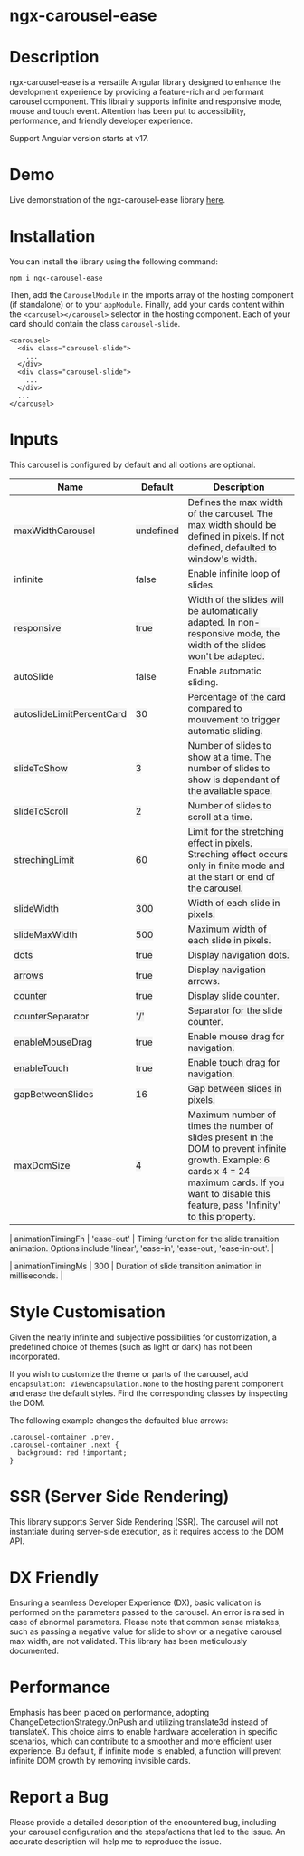 # ngx-carousel-ease

# Description

ngx-carousel-ease is a versatile Angular library designed to enhance the development experience by providing a feature-rich and performant carousel component. This librairy supports infinite and responsive mode, mouse and touch event. Attention has been put to accessibility, performance, and friendly developer experience.

Support Angular version starts at v17.

# Demo

Live demonstration of the ngx-carousel-ease library [here](#).

# Installation

You can install the library using the following command:

```
npm i ngx-carousel-ease
```

Then, add the `CarouselModule` in the imports array of the hosting component (if standalone) or to your `appModule`.
Finally, add your cards content within the `<carousel></carousel>` selector in the hosting component. Each of your card should contain the class `carousel-slide`.

```
<carousel>
  <div class="carousel-slide">
    ...
  </div>
  <div class="carousel-slide">
    ...
  </div>
  ...
</carousel>
```

# Inputs

This carousel is configured by default and all options are optional.

| Name                                                                     | Default                                                  | Description                                                                                                                                                                                                                                                |
| ------------------------------------------------------------------------ | -------------------------------------------------------- | ---------------------------------------------------------------------------------------------------------------------------------------------------------------------------------------------------------------------------------------------------------- |
| <span style="background-color:#f2f2f2;">maxWidthCarousel</span>          | <span style="background-color:#f2f2f2;">undefined</span> | <span style="background-color:#f2f2f2;">Defines the max width of the carousel. The max width should be defined in pixels. If not defined, defaulted to window's width.</span>                                                                              |
| infinite                                                                 | false                                                    | Enable infinite loop of slides.                                                                                                                                                                                                                            |
| <span style="background-color:#f2f2f2;">responsive</span>                | <span style="background-color:#f2f2f2;">true</span>      | <span style="background-color:#f2f2f2;">Width of the slides will be automatically adapted. In non-responsive mode, the width of the slides won't be adapted.</span>                                                                                        |
| autoSlide                                                                | false                                                    | Enable automatic sliding.                                                                                                                                                                                                                                  |
| <span style="background-color:#f2f2f2;">autoslideLimitPercentCard</span> | <span style="background-color:#f2f2f2;">30</span>        | <span style="background-color:#f2f2f2;">Percentage of the card compared to mouvement to trigger automatic sliding.</span>                                                                                                                                  |
| <span style="background-color:#f2f2f2;">slideToShow</span>               | <span style="background-color:#f2f2f2;">3</span>         | <span style="background-color:#f2f2f2;">Number of slides to show at a time. The number of slides to show is dependant of the available space.</span>                                                                                                       |
| <span style="background-color:#f2f2f2;">slideToScroll</span>             | <span style="background-color:#f2f2f2;">2</span>         | <span style="background-color:#f2f2f2;">Number of slides to scroll at a time.</span>                                                                                                                                                                       |
| <span style="background-color:#f2f2f2;">strechingLimit</span>            | <span style="background-color:#f2f2f2;">60</span>        | <span style="background-color:#f2f2f2;">Limit for the stretching effect in pixels. Streching effect occurs only in finite mode and at the start or end of the carousel.</span>                                                                             |
| <span style="background-color:#f2f2f2;">slideWidth</span>                | <span style="background-color:#f2f2f2;">300</span>       | <span style="background-color:#f2f2f2;">Width of each slide in pixels.</span>                                                                                                                                                                              |
| <span style="background-color:#f2f2f2;">slideMaxWidth</span>             | <span style="background-color:#f2f2f2;">500</span>       | <span style="background-color:#f2f2f2;">Maximum width of each slide in pixels.</span>                                                                                                                                                                      |
| <span style="background-color:#f2f2f2;">dots</span>                      | <span style="background-color:#f2f2f2;">true</span>      | <span style="background-color:#f2f2f2;">Display navigation dots.</span>                                                                                                                                                                                    |
| <span style="background-color:#f2f2f2;">arrows</span>                    | <span style="background-color:#f2f2f2;">true</span>      | <span style="background-color:#f2f2f2;">Display navigation arrows.</span>                                                                                                                                                                                  |
| <span style="background-color:#f2f2f2;">counter</span>                   | <span style="background-color:#f2f2f2;">true</span>      | <span style="background-color:#f2f2f2;">Display slide counter.</span>                                                                                                                                                                                      |
| <span style="background-color:#f2f2f2;">counterSeparator</span>          | <span style="background-color:#f2f2f2;">'/'</span>       | <span style="background-color:#f2f2f2;">Separator for the slide counter.</span>                                                                                                                                                                            |
| <span style="background-color:#f2f2f2;">enableMouseDrag</span>           | <span style="background-color:#f2f2f2;">true</span>      | <span style="background-color:#f2f2f2;">Enable mouse drag for navigation.</span>                                                                                                                                                                           |
| <span style="background-color:#f2f2f2;">enableTouch</span>               | <span style="background-color:#f2f2f2;">true</span>      | <span style="background-color:#f2f2f2;">Enable touch drag for navigation.</span>                                                                                                                                                                           |
| <span style="background-color:#f2f2f2;">gapBetweenSlides</span>          | <span style="background-color:#f2f2f2;">16</span>        | <span style="background-color:#f2f2f2;">Gap between slides in pixels.</span>                                                                                                                                                                               |
| <span style="background-color:#f2f2f2;">maxDomSize</span>                | <span style="background-color:#f2f2f2;">4</span>         | <span style="background-color:#f2f2f2;">Maximum number of times the number of slides present in the DOM to prevent infinite growth. Example: 6 cards x 4 = 24 maximum cards. If you want to disable this feature, pass 'Infinity' to this property.</span> |

| <span style="background-color:#f2f2f2;">animationTimingFn</span> | <span style="background-color:#f2f2f2;">'ease-out'</span> | <span style="background-color:#f2f2f2;">Timing function for the slide transition animation. Options include 'linear', 'ease-in', 'ease-out', 'ease-in-out'.</span> |

| <span style="background-color:#f2f2f2;">animationTimingMs</span> | <span style="background-color:#f2f2f2;">300</span> | <span style="background-color:#f2f2f2;">Duration of slide transition animation in milliseconds.</span> |

# Style Customisation

Given the nearly infinite and subjective possibilities for customization, a predefined choice of themes (such as light or dark) has not been incorporated.

If you wish to customize the theme or parts of the carousel, add `encapsulation: ViewEncapsulation.None` to the hosting parent component and erase the default styles. Find the corresponding classes by inspecting the DOM.

The following example changes the defaulted blue arrows:

```
.carousel-container .prev,
.carousel-container .next {
  background: red !important;
}
```

# SSR (Server Side Rendering)

This library supports Server Side Rendering (SSR). The carousel will not instantiate during server-side execution, as it requires access to the DOM API.

# DX Friendly

Ensuring a seamless Developer Experience (DX), basic validation is performed on the parameters passed to the carousel. An error is raised in case of abnormal parameters. Please note that common sense mistakes, such as passing a negative value for slide to show or a negative carousel max width, are not validated. This library has been meticulously documented.

# Performance

Emphasis has been placed on performance, adopting ChangeDetectionStrategy.OnPush and utilizing translate3d instead of translateX. This choice aims to enable hardware acceleration in specific scenarios, which can contribute to a smoother and more efficient user experience. Bu default, if infinite mode is enabled, a function will prevent infinite DOM growth by removing invisible cards.

# Report a Bug

Please provide a detailed description of the encountered bug, including your carousel configuration and the steps/actions that led to the issue. An accurate description will help me to reproduce the issue.
